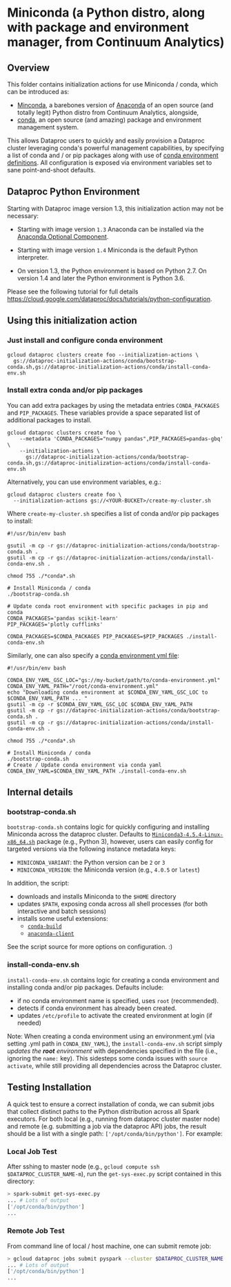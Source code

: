 # Miniconda (a Python distro, along with package and environment manager, from Continuum Analytics)

## Overview

This folder contains initialization actions for use Miniconda / conda, which can be introduced as:

- [Minconda](http://conda.pydata.org/miniconda.html), a barebones version of [Anaconda](https://www.continuum.io/why-anaconda) of an open source (and totally legit) Python distro from Continuum Analytics, alongside,
- [conda](http://conda.pydata.org/docs/), an open source (and amazing) package and environment management system.

This allows Dataproc users to quickly and easily provision a Dataproc cluster leveraging conda's powerful management capabilities, by specifying a list of conda and / or pip packages along with use of [conda environment definitions](https://github.com/conda/conda-env#environment-file-example). All configuration is exposed via environment variables set to sane point-and-shoot defaults.

## Dataproc Python Environment

Starting with Dataproc image version 1.3, this initialization action may not be necessary:

- Starting with image version `1.3` Anaconda can be installed via the [Anaconda Optional Component](https://cloud.google.com/dataproc/docs/concepts/components/anaconda).

- Starting with image version `1.4` Miniconda is the default Python interpreter.

- On version 1.3, the Python environment is based on Python 2.7. On version 1.4 and later the Python environment is Python 3.6.

Please see the following tutorial for full details https://cloud.google.com/dataproc/docs/tutorials/python-configuration.

## Using this initialization action

### Just install and configure conda environment

```
gcloud dataproc clusters create foo --initialization-actions \
  gs://dataproc-initialization-actions/conda/bootstrap-conda.sh,gs://dataproc-initialization-actions/conda/install-conda-env.sh
```

### Install extra conda and/or pip packages

You can add extra packages by using the metadata entries `CONDA_PACKAGES` and `PIP_PACKAGES`. These variables provide a space separated list of additional packages to install.

```
gcloud dataproc clusters create foo \
    --metadata 'CONDA_PACKAGES="numpy pandas",PIP_PACKAGES=pandas-gbq' \
    --initialization-actions \
      gs://dataproc-initialization-actions/conda/bootstrap-conda.sh,gs://dataproc-initialization-actions/conda/install-conda-env.sh
```

Alternatively, you can use environment variables, e.g.:

```
gcloud dataproc clusters create foo \
  --initialization-actions gs://<YOUR-BUCKET>/create-my-cluster.sh
```

Where `create-my-cluster.sh` specifies a list of conda and/or pip packages to install:

```
#!/usr/bin/env bash

gsutil -m cp -r gs://dataproc-initialization-actions/conda/bootstrap-conda.sh .
gsutil -m cp -r gs://dataproc-initialization-actions/conda/install-conda-env.sh .

chmod 755 ./*conda*.sh

# Install Miniconda / conda
./bootstrap-conda.sh

# Update conda root environment with specific packages in pip and conda
CONDA_PACKAGES='pandas scikit-learn'
PIP_PACKAGES='plotly cufflinks'

CONDA_PACKAGES=$CONDA_PACKAGES PIP_PACKAGES=$PIP_PACKAGES ./install-conda-env.sh
```

Similarly, one can also specify a [conda environment yml file](https://github.com/conda/conda-env):

```
#!/usr/bin/env bash

CONDA_ENV_YAML_GSC_LOC="gs://my-bucket/path/to/conda-environment.yml"
CONDA_ENV_YAML_PATH="/root/conda-environment.yml"
echo "Downloading conda environment at $CONDA_ENV_YAML_GSC_LOC to $CONDA_ENV_YAML_PATH ... "
gsutil -m cp -r $CONDA_ENV_YAML_GSC_LOC $CONDA_ENV_YAML_PATH
gsutil -m cp -r gs://dataproc-initialization-actions/conda/bootstrap-conda.sh .
gsutil -m cp -r gs://dataproc-initialization-actions/conda/install-conda-env.sh .

chmod 755 ./*conda*.sh

# Install Miniconda / conda
./bootstrap-conda.sh
# Create / Update conda environment via conda yaml
CONDA_ENV_YAML=$CONDA_ENV_YAML_PATH ./install-conda-env.sh

```

## Internal details

### bootstrap-conda.sh

`bootstrap-conda.sh` contains logic for quickly configuring and installing Miniconda across the dataproc cluster. Defaults to [`Miniconda3-4.5.4-Linux-x86_64.sh`](https://repo.continuum.io/miniconda/Miniconda3-4.5.4-Linux-x86_64.sh) package (e.g., Python 3), however, users can easily config for targeted versions via the following instance metadata keys:
- `MINICONDA_VARIANT`: the Python version can be `2` or `3`
- `MINICONDA_VERSION`: the Miniconda version (e.g., `4.0.5` or `latest`)

In addition, the script:

- downloads and installs Miniconda to the `$HOME` directory
- updates `$PATH`, exposing conda across all shell processes (for both interactive and batch sessions)
- installs some useful extensions:
    - [`conda-build`](https://github.com/conda/conda-build)
    - [`anaconda-client`](https://github.com/Anaconda-Server/anaconda-client)

See the script source for more options on configuration. :)

### install-conda-env.sh

`install-conda-env.sh` contains logic for creating a conda environment and installing conda and/or pip packages. Defaults include:

- if no conda environment name is specified, uses `root` (recommended).
- detects if conda environment has already been created.
- updates `/etc/profile` to activate the created environment at login (if needed)

Note: When creating a conda environment using an environment.yml (via setting .yml path in `CONDA_ENV_YAML`), the `install-conda-env.sh` script simply *updates the **root** environment* with dependencies specified in the file (i.e., ignoring the `name:` key). This sidesteps some conda issues with `source activate`, while still providing all dependencies across the Dataproc cluster.


## Testing Installation

A quick test to ensure a correct installation of conda, we can submit jobs that collect distinct paths to the Python distribution across all Spark executors. For both local (e.g., running from dataproc cluster master node) and remote (e.g. submitting a job via the dataproc API) jobs, the result should be a list with a single path: `['/opt/conda/bin/python']`. For example:


### Local Job Test

After sshing to master node (e.g., `gcloud compute ssh $DATAPROC_CLUSTER_NAME-m`), run the `get-sys-exec.py` script contained in this directory:

```bash
> spark-submit get-sys-exec.py
... # Lots of output
['/opt/conda/bin/python']
...
```

### Remote Job Test

From command line of local / host machine, one can submit remote job:

```bash
> gcloud dataproc jobs submit pyspark --cluster $DATAPROC_CLUSTER_NAME get-sys-exec.py
... # Lots of output
['/opt/conda/bin/python']
...
```
